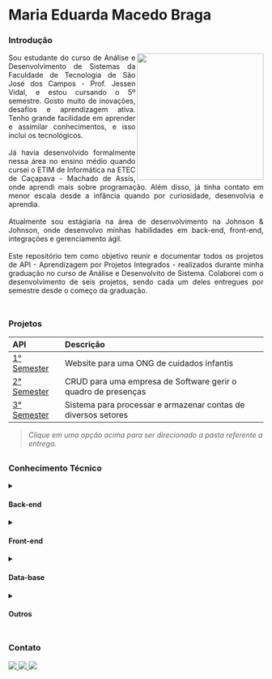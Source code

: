 # Maria Eduarda Macedo Braga

<div align="justify">
 <h3 align="left">Introdução </h3>
 <div style="display: inline_block">
    <img align="right" src="https://cdn.discordapp.com/attachments/901303352883822635/1084847282081513583/profile_madu.jpg" height="250">
  <div>
Sou estudante do curso de Análise e Desenvolvimento de Sistemas da Faculdade de Tecnologia de São José dos Campos - Prof. Jessen Vidal, e estou cursando o  5º semestre.
Gosto muito de inovações, desafios e aprendizagem ativa. Tenho grande facilidade em aprender e assimilar conhecimentos, e isso inclui os tecnológicos.
<br><br>
Já havia desenvolvido formalmente nessa área no ensino médio quando cursei o ETIM de Informática na ETEC de Caçapava - Machado de Assis, onde aprendi mais sobre programação. Além disso, já tinha contato em menor escala desde a infância quando por curiosidade, desenvolvia e aprendia.
<br><br>
Atualmente sou estágiaria na área de desenvolvimento na Johnson & Johnson, onde desenvolvo minhas habilidades em back-end, front-end, integrações e gerenciamento ágil.
<br><br>
Este repositório tem como objetivo reunir e documentar todos os projetos de API - Aprendizagem por Projetos Integrados - realizados durante minha graduação no curso de Análise e Desenvolvito de Sistema. Colaborei com o desenvolvimento de seis projetos, sendo cada um deles entregues por semestre desde o começo da graduação. 
<br><br>
 </div>
 
 ##
 
<h3 align="left"> 	Projetos </h3> 
<div align="left">
  
 |   API  |    Descrição    |
 | :---         | :---      |
 | [1° Semester]()    | Website para uma ONG de cuidados infantis |
 | [2° Semester]()   | CRUD para uma empresa de Software gerir o quadro de presenças   |    
 | [3° Semester]()   | Sistema para processar e armazenar contas de diversos setores       |

> _Clique em uma opção acima para ser direcionado a pasta referente a entrega._
 
</div>

 ##
 
<h3 align="left"> 	Conhecimento Técnico </h3> 
 <!-- Back-end / Front-end / DevOps -->
<details>
  <summary>
   <h4 align="left">Back-end </h4>  
  </summary>
  <img src="https://img.shields.io/badge/Node.js-339933?style=for-the-badge&logo=nodedotjs&logoColor=white" target="_blank">
 <img src="https://img.shields.io/badge/JavaScript-323330?style=for-the-badge&logo=javascript&logoColor=F7DF1E" target="_blank">
 <img src="https://img.shields.io/badge/C%2B%2B-00599C?style=for-the-badge&logo=c%2B%2B&logoColor=white" target="_blank">
 <img src="https://img.shields.io/badge/C%23-239120?style=for-the-badge&logo=c-sharp&logoColor=white" target="_blank">
 <img src="https://img.shields.io/badge/Python-FFD43B?style=for-the-badge&logo=python&logoColor=blue" target="_blank">
 <img src="https://img.shields.io/badge/PHP-777BB4?style=for-the-badge&logo=php&logoColor=white" target="_blank">
</details>

<details>
  <summary>
   <h4 align="left">Front-end </h4>  
  </summary>
 <img src="https://img.shields.io/badge/CSS3-1572B6?style=for-the-badge&logo=css3&logoColor=white" target="_blank">
 <img src="https://img.shields.io/badge/JavaScript-323330?style=for-the-badge&logo=javascript&logoColor=F7DF1E" target="_blank">
 <img src="https://img.shields.io/badge/HTML5-E34F26?style=for-the-badge&logo=html5&logoColor=white" target="_blank">
 <img src="https://img.shields.io/badge/React-20232A?style=for-the-badge&logo=react&logoColor=61DAFB" target="_blank">
 <!--<img src="https://img.shields.io/badge/React_Native-20232A?style=for-the-badge&logo=react&logoColor=61DAFB" target="_blank">-->
 <img src="https://img.shields.io/badge/Django-092E20?style=for-the-badge&logo=django&logoColor=green" target="_blank">
 <img src="https://img.shields.io/badge/Bootstrap-563D7C?style=for-the-badge&logo=bootstrap&logoColor=white" target="_blank">
</details>
 
 <details>
  <summary>
   <h4 align="left">Data-base</h4>  
  </summary>
 <img src="https://img.shields.io/badge/MongoDB-4EA94B?style=for-the-badge&logo=mongodb&logoColor=white" target="_blank">
 <img src="https://img.shields.io/badge/MySQL-005C84?style=for-the-badge&logo=mysql&logoColor=white" target="_blank">
 <img src="https://img.shields.io/badge/MariaDB-003545?style=for-the-badge&logo=mariadb&logoColor=white" target="_blank">
 <img src="https://img.shields.io/badge/Oracle-F80000?style=for-the-badge&logo=Oracle&logoColor=white" target="_blank">
 <img src="https://img.shields.io/badge/PostgreSQL-316192?style=for-the-badge&logo=postgresql&logoColor=white" target="_blank">
</details>

 <details>
  <summary>
   <h4 align="left">Outros</h4>  
  </summary>
 <img src="https://img.shields.io/badge/Salesforce-00A1E0?style=for-the-badge&logo=Salesforce&logoColor=white" target="_blank">
 <img src="https://img.shields.io/badge/GIT-E44C30?style=for-the-badge&logo=git&logoColor=white" target="_blank">
 <img src="https://img.shields.io/badge/Jira-0052CC?style=for-the-badge&logo=Jira&logoColor=white" target="_blank">
 <img src="https://img.shields.io/badge/Figma-F24E1E?style=for-the-badge&logo=figma&logoColor=white" target="_blank">
 <img src="https://img.shields.io/badge/Canva-%2300C4CC.svg?&style=for-the-badge&logo=Canva&logoColor=white" target="_blank">
 <img src="https://img.shields.io/badge/Jenkins-D24939?style=for-the-badge&logo=Jenkins&logoColor=white" target="_blank">
 <img src="https://img.shields.io/badge/Postman-FF6C37?style=for-the-badge&logo=Postman&logoColor=white" target="_blank">
 <img src="https://img.shields.io/badge/Microsoft_Office-D83B01?style=for-the-badge&logo=microsoft-office&logoColor=white" target="_blank">
</details>

 ##
 
<h3 align="left"> 	Contato </h3> 
 <div align="left"> 
  <a href = "https://mail.google.com/mail/u/0/?tab=rm&ogbl#inbox?compose=CllgCJqXPtFPLMWKPfFmlXVxmJSvbkPpTzxXgpPqfGxLGrgBnsLPcdHCZtVlLnZsbvXllKsMqJV">
    <img src="https://img.shields.io/badge/-Gmail-%23EA4335?style=for-the-badge&logo=gmail&logoColor=white" target="_blank">
  </a>
  <a href="https://www.linkedin.com/in/maria-eduarda-macedo-braga-4663bb208/" target="_blank">
    <img src="https://img.shields.io/badge/-LinkedIn-%230077B5?style=for-the-badge&logo=linkedin&logoColor=white" target="_blank"> 
  </a>
  <a href="https://www.instagram.com/duda.mb_/?hl=pt-br" target="_blank">
    <img src="https://img.shields.io/badge/-Instagram-%23E4405F?style=for-the-badge&logo=instagram&logoColor=white" target="_blank"> 
   </a> 
</div>
